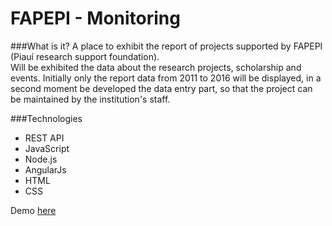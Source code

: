 # FAPEPI - Monitoring 

###What is it?
A place to exhibit the report of projects supported by FAPEPI (Piauí research support foundation).  
Will be exhibited the data about the research projects, scholarship and events.
Initially only the report data from 2011 to 2016 will be displayed, in a second moment  be developed the data entry part, so that the project can be maintained by the institution's staff.   

###Technologies
* REST API
* JavaScript
* Node.js
* AngularJs
* HTML
* CSS

Demo [here](http://camilavilarinho.com.br/observatorio-fapepi/app/#!/home)
